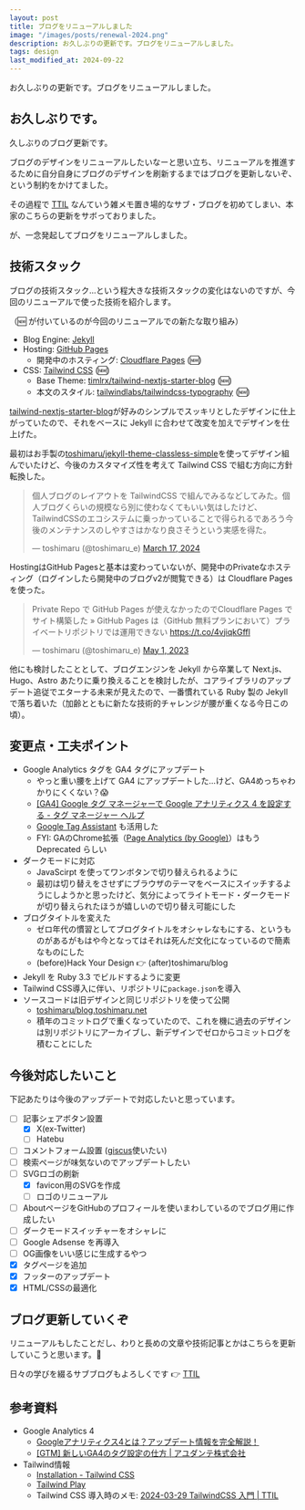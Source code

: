```yaml
---
layout: post
title: ブログをリニューアルしました
image: "/images/posts/renewal-2024.png"
description: お久しぶりの更新です。ブログをリニューアルしました。
tags: design
last_modified_at: 2024-09-22
---
```


お久しぶりの更新です。ブログをリニューアルしました。

## お久しぶりです。

久しぶりのブログ更新です。

ブログのデザインをリニューアルしたいなーと思い立ち、リニューアルを推進するために自分自身にブログのデザインを刷新するまではブログを更新しないぞ、という制約をかけてました。

その過程で [TTIL](https://til.toshimaru.net/) なんていう雑メモ置き場的なサブ・ブログを初めてしまい、本家のこちらの更新をサボっておりました。

が、一念発起してブログをリニューアルしました。

## 技術スタック

ブログの技術スタック...という程大きな技術スタックの変化はないのですが、今回のリニューアルで使った技術を紹介します。

（🆕 が付いているのが今回のリニューアルでの新たな取り組み）

* Blog Engine: [Jekyll](https://jekyllrb.com/)
* Hosting: [GitHub Pages](https://pages.github.com/)
  * 開発中のホスティング: [Cloudflare Pages](https://pages.cloudflare.com/) (🆕)
* CSS: [Tailwind CSS](https://tailwindcss.com/) (🆕)
  * Base Theme: [timlrx/tailwind-nextjs-starter-blog](https://github.com/timlrx/tailwind-nextjs-starter-blog) (🆕)
  * 本文のスタイル: [tailwindlabs/tailwindcss-typography](https://github.com/tailwindlabs/tailwindcss-typography) (🆕)

[tailwind-nextjs-starter-blog](https://github.com/timlrx/tailwind-nextjs-starter-blog)が好みのシンプルでスッキリとしたデザインに仕上がっていたので、それをベースに Jekyll に合わせて改変を加えでデザインを仕上げた。

最初はお手製の[toshimaru/jekyll-theme-classless-simple](https://github.com/toshimaru/jekyll-theme-classless-simple)を使ってデザイン組んでいたけど、今後のカスタマイズ性を考えて Tailwind CSS で組む方向に方針転換した。

<blockquote class="twitter-tweet"><p lang="ja" dir="ltr">個人ブログのレイアウトを TailwindCSS で組んでみるなどしてみた。個人ブログくらいの規模なら別に使わなくてもいい気はしたけど、 TailwindCSSのエコシステムに乗っかっていることで得られるであろう今後のメンテナンスのしやすさはかなり良さそうという実感を得た。</p>&mdash; toshimaru (@toshimaru_e) <a href="https://twitter.com/toshimaru_e/status/1769237011154747452?ref_src=twsrc%5Etfw">March 17, 2024</a></blockquote> <script async src="https://platform.twitter.com/widgets.js" charset="utf-8"></script>

HostingはGitHub Pagesと基本は変わっていないが、開発中のPrivateなホスティング（ログインしたら開発中のブログv2が閲覧できる）は Cloudflare Pages を使った。

<blockquote class="twitter-tweet"><p lang="ja" dir="ltr">Private Repo で GitHub Pages が使えなかったのでCloudflare Pages でサイト構築した » GitHub Pages は（GitHub 無料プランにおいて）プライベートリポジトリでは運用できない <a href="https://t.co/4vjiqkGffl">https://t.co/4vjiqkGffl</a></p>&mdash; toshimaru (@toshimaru_e) <a href="https://twitter.com/toshimaru_e/status/1652841524881936385?ref_src=twsrc%5Etfw">May 1, 2023</a></blockquote>

他にも検討したこととして、ブログエンジンを Jekyll から卒業して Next.js、Hugo、Astro あたりに乗り換えることを検討したが、コアライブラリのアップデート追従でエターナる未来が見えたので、一番慣れている Ruby 製の Jekyll で落ち着いた（加齢とともに新たな技術的チャレンジが腰が重くなる今日この頃）。

## 変更点・工夫ポイント

* Google Analytics タグを GA4 タグにアップデート
  * やっと重い腰を上げて GA4 にアップデートした...けど、GA4めっちゃわかりにくくない？😱
  * [\[GA4\] Google タグ マネージャーで Google アナリティクス 4 を設定する - タグ マネージャー ヘルプ](https://support.google.com/tagmanager/answer/9442095?hl=ja)
  * [Google Tag Assistant](https://tagassistant.google.com/) も活用した
  * FYI: GAのChrome拡張（[Page Analytics (by Google)](https://chromewebstore.google.com/detail/page-analytics-by-google/fnbdnhhicmebfgdgglcdacdapkcihcoh)）はもう Deprecated らしい
* ダークモードに対応
  * JavaScirpt を使ってワンボタンで切り替えられるように
  * 最初は切り替えをさせずにブラウザのテーマをベースにスイッチするようにしようかと思ったけど、気分によってライトモード・ダークモードが切り替えられたほうが嬉しいので切り替え可能にした
* ブログタイトルを変えた
  * ゼロ年代の慣習としてブログタイトルをオシャレなもにする、というものがあるがもはや今となってはそれは死んだ文化になっているので簡素なものにした
  * (before)Hack Your Design 👉 (after)toshimaru/blog
* Jekyll を Ruby 3.3 でビルドするように変更
* Tailwind CSS導入に伴い、リポジトリに`package.json`を導入
* ソースコードは旧デザインと同じリポジトリを使って公開
  * [toshimaru/blog.toshimaru.net](https://github.com/toshimaru/blog.toshimaru.net)
  * 積年のコミットログで重くなっていたので、これを機に過去のデザインは別リポジトリにアーカイブし、新デザインでゼロからコミットログを積むことにした

## 今後対応したいこと

下記あたりは今後のアップデートで対応したいと思っています。

* [ ] 記事シェアボタン設置
  * [x] X(ex-Twitter)
  * [ ] Hatebu
* [ ] コメントフォーム設置 ([giscus](https://giscus.app/)使いたい)
* [ ] 検索ページが味気ないのでアップデートしたい
* [ ] SVGロゴの刷新
  * [x] favicon用のSVGを作成
  * [ ] ロゴのリニューアル
* [ ] AboutページをGitHubのプロフィールを使いまわしているのでブログ用に作成したい
* [ ] ダークモードスイッチャーをオシャレに
* [ ] Google Adsense を再導入
* [ ] OG画像をいい感じに生成するやつ
* [x] タグページを追加
* [x] フッターのアップデート
* [x] HTML/CSSの最適化

## ブログ更新していくぞ

リニューアルもしたことだし、わりと長めの文章や技術記事とかはこちらを更新していこうと思います。💪

日々の学びを綴るサブブログもよろしくです 👉 [TTIL](https://til.toshimaru.net/)

## 参考資料

- Google Analytics 4
  - [Googleアナリティクス4とは？アップデート情報を完全解説！](https://digitalidentity.co.jp/blog/analytics/google-analytics/ga4.html)
  - [\[GTM\] 新しいGA4のタグ設定の仕方 \| アユダンテ株式会社](https://ayudante.jp/column/2023-10-19/17-00/)
- Tailwind情報
  - [Installation - Tailwind CSS](https://tailwindcss.com/docs/installation)
  - [Tailwind Play](https://play.tailwindcss.com/)
  - Tailwind CSS 導入時のメモ: [2024-03-29 TailwindCSS 入門 \| TTIL](https://til.toshimaru.net/2024-03-29)
